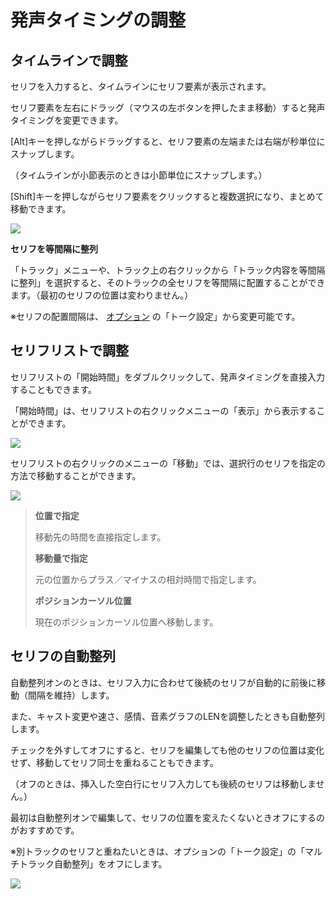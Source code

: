 


発声タイミングの調整
==========


  


タイムラインで調整
---------


 セリフを入力すると、タイムラインにセリフ要素が表示されます。
   

 セリフ要素を左右にドラッグ（マウスの左ボタンを押したまま移動）すると発声タイミングを変更できます。
   

 [Alt]キーを押しながらドラッグすると、セリフ要素の左端または右端が秒単位にスナップします。
   

 （タイムラインが小節表示のときは小節単位にスナップします。）
   

 [Shift]キーを押しながらセリフ要素をクリックすると複数選択になり、まとめて移動できます。
   

  


![](../../image/kt02_01_w.png)

  

**セリフを等間隔に整列**
  

 「トラック」メニューや、トラック上の右クリックから「トラック内容を等間隔に整列」を選択すると、そのトラックの全セリフを等間隔に配置することができます。（最初のセリフの位置は変わりません。）
   

 ※セリフの配置間隔は、
 [オプション](https://cevio.jp/guide/cevio_ai/option/) 
 の「トーク設定」から変更可能です。
   

セリフリストで調整
---------


 セリフリストの「開始時間」をダブルクリックして、発声タイミングを直接入力することもできます。
   

 「開始時間」は、セリフリストの右クリックメニューの「表示」から表示することができます。
   

  


![](../../image/tk01_07.png)

  

 セリフリストの右クリックのメニューの「移動」では、選択行のセリフを指定の方法で移動することができます。
   

  


![](../../image/tk01_move.png)

  


> **位置で指定**
>   
> 
>  移動先の時間を直接指定します。
>    
> 
>   
> 
> **移動量で指定**
>   
> 
>  元の位置からプラス／マイナスの相対時間で指定します。
>    
> 
>   
> 
> **ポジションカーソル位置**
>   
> 
>  現在のポジションカーソル位置へ移動します。


セリフの自動整列
--------


 自動整列オンのときは、セリフ入力に合わせて後続のセリフが自動的に前後に移動（間隔を維持）します。
   

 また、キャスト変更や速さ、感情、音素グラフのLENを調整したときも自動整列します。
   

 チェックを外すしてオフにすると、セリフを編集しても他のセリフの位置は変化せず、移動してセリフ同士を重ねることもできます。
   

 （オフのときは、挿入した空白行にセリフ入力しても後続のセリフは移動しません。）
   

 最初は自動整列オンで編集して、セリフの位置を変えたくないときオフにするのがおすすめです。
   

 ※別トラックのセリフと重ねたいときは、オプションの「トーク設定」の「マルチトラック自動整列」をオフにします。
   

  


![](../../image/tk01_autoadjust.png)





